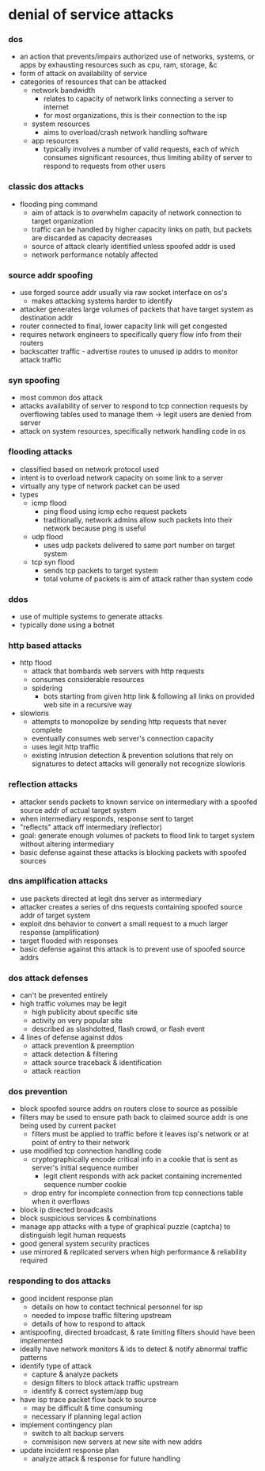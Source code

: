 # denial of service attacks

### dos

- an action that prevents/impairs authorized use of networks, systems, or apps by exhausting resources such as cpu, ram, storage, &c
- form of attack on availability of service
- categories of resources that can be attacked
  - network bandwidth
    - relates to capacity of network links connecting a server to internet
    - for most organizations, this is their connection to the isp
  - system resources
    - aims to overload/crash network handling software
  - app resources
    - typically involves a number of valid requests, each of which consumes significant resources, thus limiting ability of server to respond to requests from other users

### classic dos attacks

- flooding ping command
  - aim of attack is to overwhelm capacity of network connection to target organization
  - traffic can be handled by higher capacity links on path, but packets are discarded as capacity decreases
  - source of attack clearly identified unless spoofed addr is used
  - network performance notably affected

### source addr spoofing

- use forged source addr usually via raw socket interface on os's
  - makes attacking systems harder to identify
- attacker generates large volumes of packets that have target system as destination addr
- router connected to final, lower capacity link will get congested
- requires network engineers to specifically query flow info from their routers
- backscatter traffic - advertise routes to unused ip addrs to monitor attack traffic

### syn spoofing

- most common dos attack
- attacks availability of server to respond to tcp connection requests by overflowing tables used to manage them -> legit users are denied from server
- attack on system resources, specifically network handling code in os

### flooding attacks

- classified based on network protocol used
- intent is to overload network capacity on some link to a server
- virtually any type of network packet can be used
- types
  - icmp flood
    - ping flood using icmp echo request packets
    - traditionally, network admins allow such packets into their network because ping is useful
  - udp flood
    - uses udp packets delivered to same port number on target system
  - tcp syn flood
    - sends tcp packets to target system
    - total volume of packets is aim of attack rather than system code

### ddos

- use of multiple systems to generate attacks
- typically done using a botnet

### http based attacks

- http flood
  - attack that bombards web servers with http requests
  - consumes considerable resources
  - spidering
    - bots starting from given http link & following all links on provided web site in a recursive way
- slowloris
  - attempts to monopolize by sending http requests that never complete
  - eventually consumes web server's connection capacity
  - uses legit http traffic
  - existing intrusion detection & prevention solutions that rely on signatures to detect attacks will generally not recognize slowloris

### reflection attacks

- attacker sends packets to known service on intermediary with a spoofed source addr of actual target system
- when intermediary responds, response sent to target
- "reflects" attack off intermediary (reflector)
- goal: generate enough volumes of packets to flood link to target system without altering intermediary
- basic defense against these attacks is blocking packets with spoofed sources

### dns amplification attacks

- use packets directed at legit dns server as intermediary
- attacker creates a series of dns requests containing spoofed source addr of target system
- exploit dns behavior to convert a small request to a much larger response (amplification)
- target flooded with responses
- basic defense against this attack is to prevent use of spoofed source addrs

### dos attack defenses

- can't be prevented entirely
- high traffic volumes may be legit
  - high publicity about specific site
  - activity on very popular site
  - described as slashdotted, flash crowd, or flash event
- 4 lines of defense against ddos
  - attack prevention & preemption
  - attack detection & filtering
  - attack source traceback & identification
  - attack reaction

### dos prevention

- block spoofed source addrs on routers close to source as possible
- filters may be used to ensure path back to claimed source addr is one being used by current packet
  - filters must be applied to traffic before it leaves isp's network or at point of entry to their network
- use modified tcp connection handling code
  - cryptographically encode critical info in a cookie that is sent as server's initial sequence number
    - legit client responds with ack packet containing incremented sequence number cookie
  - drop entry for incomplete connection from tcp connections table when it overflows
- block ip directed broadcasts
- block suspicious services & combinations
- manage app attacks with a type of graphical puzzle (captcha) to distinguish legit human requests
- good general system security practices
- use mirrored & replicated servers when high performance & reliability required

### responding to dos attacks

- good incident response plan
  - details on how to contact technical personnel for isp
  - needed to impose traffic filtering upstream
  - details of how to respond to attack
- antispoofing, directed broadcast, & rate limiting filters should have been implemented
- ideally have network monitors & ids to detect & notify abnormal traffic patterns
- identify type of attack
  - capture & analyze packets
  - design filters to block attack traffic upstream
  - identify & correct system/app bug
- have isp trace packet flow back to source
  - may be difficult & time consuming
  - necessary if planning legal action
- implement contingency plan
  - switch to alt backup servers
  - commisison new servers at new site with new addrs
- update incident response plan
  - analyze attack & response for future handling
